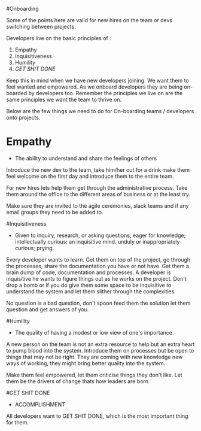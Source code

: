 #Onboarding

Some of the points here are valid for new hires on the team or devs switching between projects.

Developers live on the basic principles of :
1. Empathy
2. Inquisitiveness
3. Humility
4. *GET SHIT DONE*

Keep this in mind when we have new developers joining. We want them to feel wanted and empowered. As we onboard developers they are being on-boarded by developers too. Remember the principles we live on are the same principles we want the team to thrive on.

Below are the few things we need to do for On-boarding teams / developers onto projects.

# Empathy
- The ability to understand and share the feelings of others

Introduce the new dev to the team, take him/her out for a drink make them feel welcome on the first day and  introduce them to the entire team.

For new hires lets help them get through the administrative process. Take them around the office to the different areas of business or at the least try.

Make sure they are invited to the agile ceremonies, slack teams and if any email groups they need to be added to.

#Inquisitiveness
- Given to inquiry, research, or asking questions; eager for knowledge; intellectually curious: an inquisitive mind. unduly or inappropriately curious; prying.

Every developer wants to learn. Get them on top of the project, go through the processes, share the documentation you have or not have. Get them a brain dump of code, documentation and processes. A developer is inquisitive he wants to figure things out as he works on the project. Don't drop a bomb or if you do give them some space to be inquisitive to understand the system and let them slither through the complexities.

No question is a bad question, don't spoon feed them the solution let them question and get answers of you.

#Humility
- The quality of having a modest or low view of one's importance.

A new person on the team is not an extra resource to help but an extra heart to pump blood into the system. Introduce them on processes but be open to things that may not be right. They are coming with new knowledge new ways of working, they might bring better quality into the system.

Make them feel empowered, let them criticise things they don't like. Let them be the drivers of change thats how leaders are born.

#GET SHIT DONE
- ACCOMPLISHMENT

All developers want to GET SHIT DONE, which is the most important thing for them.
